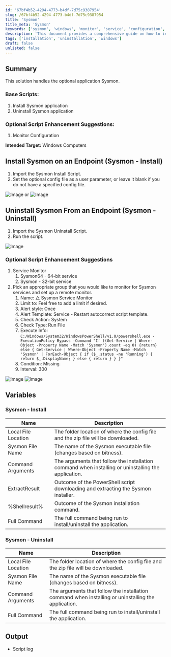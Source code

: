```yaml
---
id: '67bf4b52-4294-4773-b4df-7d75c9387954'
slug: /67bf4b52-4294-4773-b4df-7d75c9387954
title: 'Sysmon'
title_meta: 'Sysmon'
keywords: ['sysmon', 'windows', 'monitor', 'service', 'configuration', 'installation', 'uninstallation', 'endpoint']
description: 'This document provides a comprehensive guide on how to install and uninstall the Sysmon application on Windows computers, including optional enhancements for monitoring configurations and services. It covers the necessary scripts, parameters, and variables required for effective deployment and management of Sysmon.'
tags: ['installation', 'uninstallation', 'windows']
draft: false
unlisted: false
---
```


## Summary

This solution handles the optional application Sysmon.

### Base Scripts:
1. Install Sysmon application
2. Uninstall Sysmon application

### Optional Script Enhancement Suggestions:
1. Monitor Configuration

**Intended Target:** Windows Computers

## Install Sysmon on an Endpoint (Sysmon - Install)

1. Import the Sysmon Install Script.
2. Set the optional config file as a user parameter, or leave it blank if you do not have a specified config file.

![Image](../../static/img/docs/67bf4b52-4294-4773-b4df-7d75c9387954/image_1.webp) or ![Image](../../static/img/docs/67bf4b52-4294-4773-b4df-7d75c9387954/image_2.webp)

## Uninstall Sysmon From an Endpoint (Sysmon - Uninstall)

1. Import the Sysmon Uninstall Script.
2. Run the script.

![Image](../../static/img/docs/67bf4b52-4294-4773-b4df-7d75c9387954/image_3.webp)

### Optional Script Enhancement Suggestions

1. Service Monitor
   1. Sysmon64 - 64-bit service
   2. Sysmon - 32-bit service
2. Pick an appropriate group that you would like to monitor for Sysmon services and set up a remote monitor.
   1. Name: △ Sysmon Service Monitor
   2. Limit to: Feel free to add a limit if desired.
   3. Alert style: Once
   4. Alert Template: Service - Restart autocorrect script template.
   5. Check Action: System
   6. Check Type: Run File
   7. Execute Info: `C:/Windows/System32/WindowsPowerShell/v1.0/powershell.exe -ExecutionPolicy Bypass -Command "If ((Get-Service | Where-Object -Property Name -Match 'Sysmon').count -eq 0) {return} else { Get-Service | Where-Object -Property Name -Match 'Sysmon' | ForEach-Object { if ($_.status -ne 'Running') { return $_.DisplayName; } else { return } } }"`
   8. Condition: Missing
   9. Interval: 300

![Image](../../static/img/docs/67bf4b52-4294-4773-b4df-7d75c9387954/image_4.webp) ![Image](../../static/img/docs/67bf4b52-4294-4773-b4df-7d75c9387954/image_5.webp)

## Variables

### Sysmon - Install

| Name                  | Description                                                                                         |
|-----------------------|-----------------------------------------------------------------------------------------------------|
| Local File Location    | The folder location of where the config file and the zip file will be downloaded.                  |
| Sysmon File Name      | The name of the Sysmon executable file (changes based on bitness).                                 |
| Command Arguments      | The arguments that follow the installation command when installing or uninstalling the application. |
| ExtractResult         | Outcome of the PowerShell script downloading and extracting the Sysmon installer.                  |
| %Shellresult%         | Outcome of the Sysmon installation command.                                                         |
| Full Command          | The full command being run to install/uninstall the application.                                    |

### Sysmon - Uninstall

| Name                  | Description                                                                                         |
|-----------------------|-----------------------------------------------------------------------------------------------------|
| Local File Location    | The folder location of where the config file and the zip file will be downloaded.                  |
| Sysmon File Name      | The name of the Sysmon executable file (changes based on bitness).                                 |
| Command Arguments      | The arguments that follow the installation command when installing or uninstalling the application. |
| Full Command          | The full command being run to install/uninstall the application.                                    |

## Output

- Script log